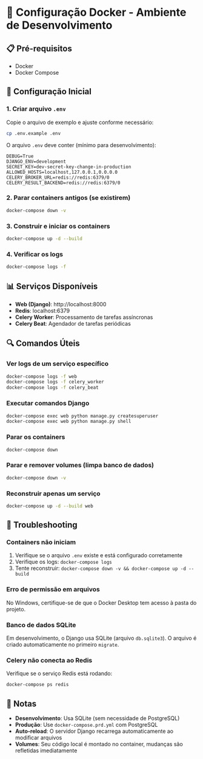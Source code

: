 # 🐳 Configuração Docker - Ambiente de Desenvolvimento

## 📋 Pré-requisitos

- Docker
- Docker Compose

## 🚀 Configuração Inicial

### 1. Criar arquivo `.env`

Copie o arquivo de exemplo e ajuste conforme necessário:

```bash
cp .env.example .env
```

O arquivo `.env` deve conter (mínimo para desenvolvimento):

```env
DEBUG=True
DJANGO_ENV=development
SECRET_KEY=dev-secret-key-change-in-production
ALLOWED_HOSTS=localhost,127.0.0.1,0.0.0.0
CELERY_BROKER_URL=redis://redis:6379/0
CELERY_RESULT_BACKEND=redis://redis:6379/0
```

### 2. Parar containers antigos (se existirem)

```bash
docker-compose down -v
```

### 3. Construir e iniciar os containers

```bash
docker-compose up -d --build
```

### 4. Verificar os logs

```bash
docker-compose logs -f
```

## 📊 Serviços Disponíveis

- **Web (Django)**: http://localhost:8000
- **Redis**: localhost:6379
- **Celery Worker**: Processamento de tarefas assíncronas
- **Celery Beat**: Agendador de tarefas periódicas

## 🔍 Comandos Úteis

### Ver logs de um serviço específico
```bash
docker-compose logs -f web
docker-compose logs -f celery_worker
docker-compose logs -f celery_beat
```

### Executar comandos Django
```bash
docker-compose exec web python manage.py createsuperuser
docker-compose exec web python manage.py shell
```

### Parar os containers
```bash
docker-compose down
```

### Parar e remover volumes (limpa banco de dados)
```bash
docker-compose down -v
```

### Reconstruir apenas um serviço
```bash
docker-compose up -d --build web
```

## 🐛 Troubleshooting

### Containers não iniciam

1. Verifique se o arquivo `.env` existe e está configurado corretamente
2. Verifique os logs: `docker-compose logs`
3. Tente reconstruir: `docker-compose down -v && docker-compose up -d --build`

### Erro de permissão em arquivos

No Windows, certifique-se de que o Docker Desktop tem acesso à pasta do projeto.

### Banco de dados SQLite

Em desenvolvimento, o Django usa SQLite (arquivo `db.sqlite3`). 
O arquivo é criado automaticamente no primeiro `migrate`.

### Celery não conecta ao Redis

Verifique se o serviço Redis está rodando:
```bash
docker-compose ps redis
```

## 📝 Notas

- **Desenvolvimento**: Usa SQLite (sem necessidade de PostgreSQL)
- **Produção**: Use `docker-compose.prd.yml` com PostgreSQL
- **Auto-reload**: O servidor Django recarrega automaticamente ao modificar arquivos
- **Volumes**: Seu código local é montado no container, mudanças são refletidas imediatamente
